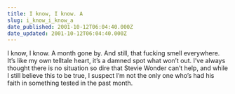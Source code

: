 ```yaml
---
title: I know, I know. A
slug: i_know_i_know_a
date_published: 2001-10-12T06:04:40.000Z
date_updated: 2001-10-12T06:04:40.000Z
---
```


I know, I know. A month gone by. And still, that fucking smell everywhere. It’s like my own telltale heart, it’s a damned spot what won’t out. I’ve always thought there is no situation so dire that Stevie Wonder can’t help, and while I still believe this to be true, I suspect I’m not the only one who’s had his faith in something tested in the past month.
